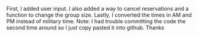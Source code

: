 First, I added user input. I also added a way to cancel reservations and a function to change the group size. Lastly, I converted the times in AM and PM instead of military time. 
Note: I had trouble committing the code the second time around so I just copy pasted it into github.
Thanks
